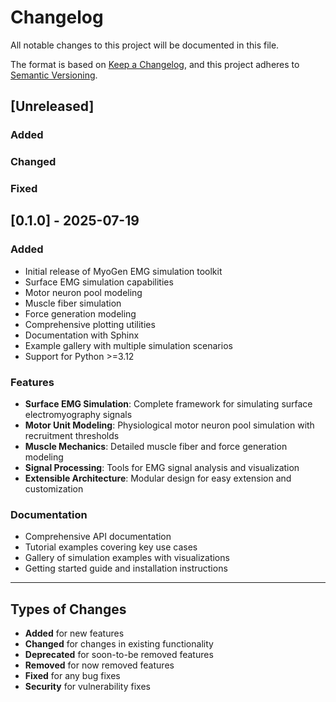 # Changelog

All notable changes to this project will be documented in this file.

The format is based on [Keep a Changelog](https://keepachangelog.com/en/1.0.0/),
and this project adheres to [Semantic Versioning](https://semver.org/spec/v2.0.0.html).

## [Unreleased]

### Added

### Changed

### Fixed

## [0.1.0] - 2025-07-19

### Added
- Initial release of MyoGen EMG simulation toolkit
- Surface EMG simulation capabilities
- Motor neuron pool modeling
- Muscle fiber simulation
- Force generation modeling
- Comprehensive plotting utilities
- Documentation with Sphinx
- Example gallery with multiple simulation scenarios
- Support for Python >=3.12

### Features
- **Surface EMG Simulation**: Complete framework for simulating surface electromyography signals
- **Motor Unit Modeling**: Physiological motor neuron pool simulation with recruitment thresholds
- **Muscle Mechanics**: Detailed muscle fiber and force generation modeling
- **Signal Processing**: Tools for EMG signal analysis and visualization
- **Extensible Architecture**: Modular design for easy extension and customization

### Documentation
- Comprehensive API documentation
- Tutorial examples covering key use cases
- Gallery of simulation examples with visualizations
- Getting started guide and installation instructions

---

## Types of Changes
- **Added** for new features
- **Changed** for changes in existing functionality  
- **Deprecated** for soon-to-be removed features
- **Removed** for now removed features
- **Fixed** for any bug fixes
- **Security** for vulnerability fixes 